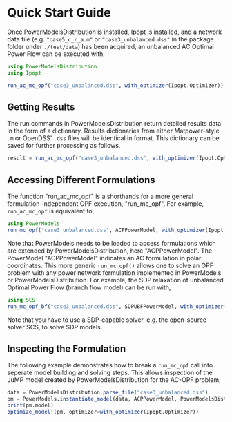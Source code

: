 # Quick Start Guide
Once PowerModelsDistribution is installed, Ipopt is installed, and a network data file (e.g. `"case5_c_r_a.m"` or `"case3_unbalanced.dss"` in the package folder under `./test/data`) has been acquired, an unbalanced AC Optimal Power Flow can be executed with,

```julia
using PowerModelsDistribution
using Ipopt

run_ac_mc_opf("case3_unbalanced.dss", with_optimizer(Ipopt.Optimizer))
```

## Getting Results

The run commands in PowerModelsDistribution return detailed results data in the form of a dictionary. Results dictionaries from either Matpower-style `.m` or OpenDSS' `.dss` files will be identical in format. This dictionary can be saved for further processing as follows,

```julia
result = run_ac_mc_opf("case3_unbalanced.dss", with_optimizer(Ipopt.Optimizer))
```

## Accessing Different Formulations

The function "run_ac_mc_opf" is a shorthands for a more general formulation-independent OPF execution, "run_mc_opf".
For example, `run_ac_mc_opf` is equivalent to,

```julia
using PowerModels
run_mc_opf("case3_unbalanced.dss", ACPPowerModel, with_optimizer(Ipopt.Optimizer))
```

Note that PowerModels needs to be loaded to access formulations which are extended by PowerModelsDistribution, here "ACPPowerModel". The PowerModel "ACPPowerModel" indicates an AC formulation in polar coordinates.  This more generic `run_mc_opf()` allows one to solve an OPF problem with any power network formulation implemented in PowerModels or PowerModelsDistribution.  For example, the SDP relaxation of unbalanced Optimal Power Flow (branch flow model) can be run with,

```julia
using SCS
run_mc_opf_bf("case3_unbalanced.dss", SDPUBFPowerModel, with_optimizer(SCS.Optimizer))
```

Note that you have to use a SDP-capable solver, e.g. the open-source solver SCS, to solve SDP models.

## Inspecting the Formulation

The following example demonstrates how to break a `run_mc_opf` call into seperate model building and solving steps.  This allows inspection of the JuMP model created by PowerModelsDistribution for the AC-OPF problem,

```julia
data = PowerModelsDistribution.parse_file("case3_unbalanced.dss")
pm = PowerModels.instantiate_model(data, ACPPowerModel, PowerModelsDistribution.build_mc_opf; ref_extensions=[ref_add_arcs_trans!])
print(pm.model)
optimize_model!(pm, optimizer=with_optimizer(Ipopt.Optimizer))
```
